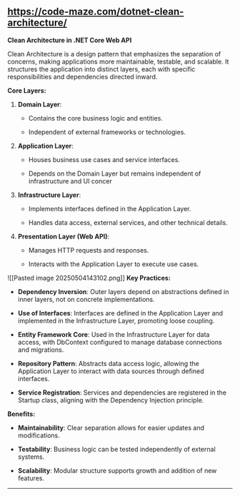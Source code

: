 https://code-maze.com/dotnet-clean-architecture/
---

**Clean Architecture in .NET Core Web API**

Clean Architecture is a design pattern that emphasizes the separation of concerns, making applications more maintainable, testable, and scalable. It structures the application into distinct layers, each with specific responsibilities and dependencies directed inward.

**Core Layers:**

1. **Domain Layer**:
    
    - Contains the core business logic and entities.
        
    - Independent of external frameworks or technologies.
        
2. **Application Layer**:
    
    - Houses business use cases and service interfaces.
        
    - Depends on the Domain Layer but remains independent of infrastructure and UI concer
        
3. **Infrastructure Layer**:
    
    - Implements interfaces defined in the Application Layer.
        
    - Handles data access, external services, and other technical details.
        
4. **Presentation Layer (Web API)**:
    
    - Manages HTTP requests and responses.
        
    - Interacts with the Application Layer to execute use cases.
        

![[Pasted image 20250504143102.png]]
**Key Practices:**

- **Dependency Inversion**: Outer layers depend on abstractions defined in inner layers, not on concrete implementations.
    
- **Use of Interfaces**: Interfaces are defined in the Application Layer and implemented in the Infrastructure Layer, promoting loose coupling.
    
- **Entity Framework Core**: Used in the Infrastructure Layer for data access, with DbContext configured to manage database connections and migrations.
    
- **Repository Pattern**: Abstracts data access logic, allowing the Application Layer to interact with data sources through defined interfaces.
    
- **Service Registration**: Services and dependencies are registered in the Startup class, aligning with the Dependency Injection principle.
    

**Benefits:**

- **Maintainability**: Clear separation allows for easier updates and modifications.
    
- **Testability**: Business logic can be tested independently of external systems.
    
- **Scalability**: Modular structure supports growth and addition of new features.
    

---
